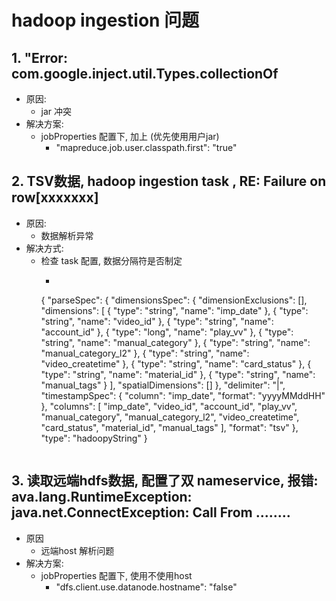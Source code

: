 # hadoop ingestion 问题

## 1. "Error: com.google.inject.util.Types.collectionOf

- 原因:
    - jar 冲突
- 解决方案:
    - jobProperties 配置下, 加上 (优先使用用户jar)
        - "mapreduce.job.user.classpath.first": "true"

## 2. TSV数据, hadoop ingestion task , RE: Failure on row[xxxxxxx]

- 原因:
    - 数据解析异常
- 解决方式:
    - 检查 task 配置, 数据分隔符是否制定
        - ```json
      {
      "parseSpec": {
      "dimensionsSpec": {
      "dimensionExclusions": [],
      "dimensions": [
      {
      "type": "string",
      "name": "imp_date"
      }, {
      "type": "string",
      "name": "video_id"
      }, {
      "type": "string",
      "name": "account_id"
      }, {
      "type": "long",
      "name": "play_vv"
      }, {
      "type": "string",
      "name": "manual_category"
      }, {
      "type": "string",
      "name": "manual_category_l2"
      }, {
      "type": "string",
      "name": "video_createtime"
      }, {
      "type": "string",
      "name": "card_status"
      }, {
      "type": "string",
      "name": "material_id"
      }, {
      "type": "string",
      "name": "manual_tags"
      }
      ],
      "spatialDimensions": []
      },
      "delimiter": "|",
      "timestampSpec": {
      "column": "imp_date",
      "format": "yyyyMMddHH"
      },
      "columns": [
      "imp_date",
      "video_id",
      "account_id",
      "play_vv",
      "manual_category",
      "manual_category_l2",
      "video_createtime",
      "card_status",
      "material_id",
      "manual_tags"
      ],
      "format": "tsv"
      },
      "type": "hadoopyString"
      }
      ```

## 3. 读取远端hdfs数据, 配置了双 nameservice, 报错: ava.lang.RuntimeException: java.net.ConnectException: Call From ........

- 原因
    - 远端host 解析问题
- 解决方案:
    - jobProperties 配置下, 使用不使用host
        - "dfs.client.use.datanode.hostname": "false"